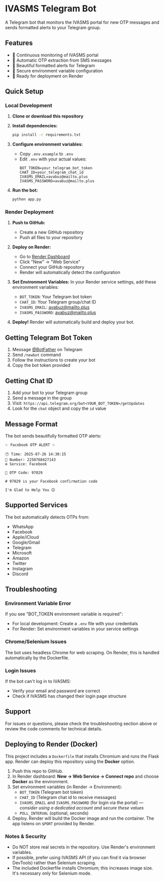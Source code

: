 # IVASMS Telegram Bot

A Telegram bot that monitors the IVASMS portal for new OTP messages and sends formatted alerts to your Telegram group.

## Features

- 🔄 Continuous monitoring of IVASMS portal
- 📱 Automatic OTP extraction from SMS messages
- 🎨 Beautiful formatted alerts for Telegram
- 🔐 Secure environment variable configuration
- 🚀 Ready for deployment on Render

## Quick Setup

### Local Development

1. **Clone or download this repository**

2. **Install dependencies:**
   ```bash
   pip install -r requirements.txt
   ```

3. **Configure environment variables:**
   - Copy `.env.example` to `.env`
   - Edit `.env` with your actual values:
     ```
     BOT_TOKEN=your_telegram_bot_token
     CHAT_ID=your_telegram_chat_id
     IVASMS_EMAIL=avabuz@mailto.plus
     IVASMS_PASSWORD=avabuz@mailto.plus
     ```

4. **Run the bot:**
   ```bash
   python app.py
   ```

### Render Deployment

1. **Push to GitHub:**
   - Create a new GitHub repository
   - Push all files to your repository

2. **Deploy on Render:**
   - Go to [Render Dashboard](https://dashboard.render.com/)
   - Click "New" → "Web Service"
   - Connect your GitHub repository
   - Render will automatically detect the configuration

3. **Set Environment Variables:**
   In your Render service settings, add these environment variables:
   - `BOT_TOKEN`: Your Telegram bot token
   - `CHAT_ID`: Your Telegram group/chat ID
   - `IVASMS_EMAIL`: avabuz@mailto.plus
   - `IVASMS_PASSWORD`: avabuz@mailto.plus

4. **Deploy!**
   Render will automatically build and deploy your bot.

## Getting Telegram Bot Token

1. Message [@BotFather](https://t.me/botfather) on Telegram
2. Send `/newbot` command
3. Follow the instructions to create your bot
4. Copy the bot token provided

## Getting Chat ID

1. Add your bot to your Telegram group
2. Send a message in the group
3. Visit: `https://api.telegram.org/bot<YOUR_BOT_TOKEN>/getUpdates`
4. Look for the `chat` object and copy the `id` value

## Message Format

The bot sends beautifully formatted OTP alerts:

```
✨ Facebook OTP ALERT ✨

🕐 Time: 2025-07-26 14:30:15
📱 Number: 2250768427143
⚙️ Service: Facebook

🔑 OTP Code: 97029

# 97029 is your Facebook confirmation code

I'm Glad to Help You 😊
```

## Supported Services

The bot automatically detects OTPs from:
- WhatsApp
- Facebook
- Apple/iCloud
- Google/Gmail
- Telegram
- Microsoft
- Amazon
- Twitter
- Instagram
- Discord

## Troubleshooting

### Environment Variable Error
If you see "BOT_TOKEN environment variable is required":
- For local development: Create a `.env` file with your credentials
- For Render: Set environment variables in your service settings

### Chrome/Selenium Issues
The bot uses headless Chrome for web scraping. On Render, this is handled automatically by the Dockerfile.

### Login Issues
If the bot can't log in to IVASMS:
- Verify your email and password are correct
- Check if IVASMS has changed their login page structure

## Support

For issues or questions, please check the troubleshooting section above or review the code comments for technical details.


## Deploying to Render (Docker)
This project includes a `Dockerfile` that installs Chromium and runs the Flask app.
Render can deploy this repository using the **Docker** option.

1. Push this repo to GitHub.
2. In Render dashboard: **New → Web Service → Connect repo** and choose **Docker** as the environment.
3. Set environment variables (in Render -> Environment):
   - `BOT_TOKEN` (Telegram bot token)
   - `CHAT_ID` (Telegram chat id to receive messages)
   - `IVASMS_EMAIL` and `IVASMS_PASSWORD` (for login via the portal) — *consider using a dedicated account and secure these values*
   - `POLL_INTERVAL` (optional, seconds)
4. Deploy. Render will build the Docker image and run the container. The app listens on `$PORT` provided by Render.

### Notes & Security
- Do NOT store real secrets in the repository. Use Render's environment variables.
- If possible, prefer using IVASMS API (if you can find it via browser DevTools) rather than Selenium scraping.
- The included Dockerfile installs Chromium; this increases image size. It's necessary only for Selenium mode.

